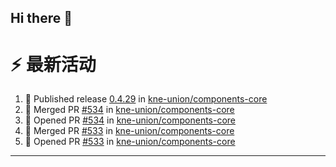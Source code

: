 ## Hi there 👋

<!--

**Here are some ideas to get you started:**

🙋‍♀️ A short introduction - what is your organization all about?
🌈 Contribution guidelines - how can the community get involved?
👩‍💻 Useful resources - where can the community find your docs? Is there anything else the community should know?
🍿 Fun facts - what does your team eat for breakfast?
🧙 Remember, you can do mighty things with the power of [Markdown](https://docs.github.com/github/writing-on-github/getting-started-with-writing-and-formatting-on-github/basic-writing-and-formatting-syntax)
-->


# ⚡ 最新活动

<!--START_SECTION:activity-->
1. 🚀 Published release [0.4.29](https://github.com/kne-union/components-core/releases/tag/0.4.29) in [kne-union/components-core](https://github.com/kne-union/components-core)
2. 🎉 Merged PR [#534](https://github.com/kne-union/components-core/pull/534) in [kne-union/components-core](https://github.com/kne-union/components-core)
3. 💪 Opened PR [#534](https://github.com/kne-union/components-core/pull/534) in [kne-union/components-core](https://github.com/kne-union/components-core)
4. 🎉 Merged PR [#533](https://github.com/kne-union/components-core/pull/533) in [kne-union/components-core](https://github.com/kne-union/components-core)
5. 💪 Opened PR [#533](https://github.com/kne-union/components-core/pull/533) in [kne-union/components-core](https://github.com/kne-union/components-core)
<!--END_SECTION:activity-->

---
